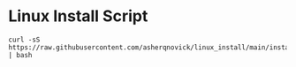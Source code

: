 # Linux Install Script


```
curl -sS https://raw.githubusercontent.com/asherqnovick/linux_install/main/install.sh | bash
```
